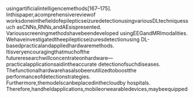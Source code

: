 usingartificialintelligencemethods[167–175]. Inthispaper,acomprehensivereviewof
worksdoneinthefieldofepilepticseizuredetectionusingvariousDLtechniquessuch
asCNNs,RNNs,andAEsispresented. Variousscreeningmethodshavebeendeveloped
usingEEGandMRImodalities. Wehaveinvestigatedtheepilepticseizuresdetectionusing
DL-basedpracticalandappliedhardwaremethods. Itisveryencouragingthatmuchofthe
futureresearchwillconcentrateonhardware—practicalapplicationsaidintheaccurate
detectionofsuchdiseases. Thefunctionalhardwarehasalsobeenutilizedtoboostthe
performanceofdetectionstrategies. Furthermore,themodelscanbeplacedinthecloudby
hospitals. Therefore,handheldapplications,mobileorwearabledevices,maybeequipped